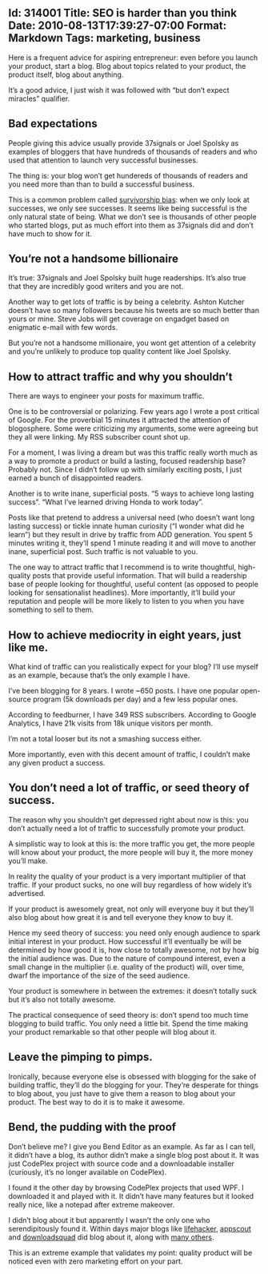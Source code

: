 Id: 314001
Title: SEO is harder than you think
Date: 2010-08-13T17:39:27-07:00
Format: Markdown
Tags: marketing, business
--------------
Here is a frequent advice for aspiring entrepreneur: even before you
launch your product, start a blog. Blog about topics related to your
product, the product itself, blog about anything.

It’s a good advice, I just wish it was followed with “but don’t expect
miracles” qualifier.

## Bad expectations

People giving this advice usually provide 37signals or Joel Spolsky as
examples of bloggers that have hundreds of thousands of readers and who
used that attention to launch very successful businesses.

The thing is: your blog won’t get hundereds of thousands of readers and
you need more than than to build a successful business.

This is a common problem called [survivorship
bias](http://en.wikipedia.org/wiki/Survivorship_bias): when we only look
at successes, we only see successes. It seems like being successful is
the only natural state of being. What we don’t see is thousands of other
people who started blogs, put as much effort into them as 37signals did
and don’t have much to show for it.

## You’re not a handsome billionaire

It’s true: 37signals and Joel Spolsky built huge readerships. It’s also
true that they are incredibly good writers and you are not.

Another way to get lots of traffic is by being a celebrity. Ashton
Kutcher doesn’t have so many followers because his tweets are so much
better than yours or mine. Steve Jobs will get coverage on engadget
based on enigmatic e-mail with few words.

But you’re not a handsome millionaire, you wont get attention of a
celebrity and you’re unlikely to produce top quality content like Joel
Spolsky.

## How to attract traffic and why you shouldn’t

There are ways to engineer your posts for maximum traffic.

One is to be controversial or polarizing. Few years ago I wrote a post
critical of Google. For the proverbial 15 minutes it attracted the
attention of blogosphere. Some were criticizing my arguments, some were
agreeing but they all were linking. My RSS subscriber count shot up.

For a moment, I was living a dream but was this traffic really worth
much as a way to promote a product or build a lasting, focused
readership base? Probably not. Since I didn’t follow up with similarly
exciting posts, I just earned a bunch of disappointed readers.

Another is to write inane, superficial posts. “5 ways to achieve long
lasting success”. “What I’ve learned driving Honda to work today”.

Posts like that pretend to address a universal need (who doesn’t want
long lasting success) or tickle innate human curiosity (“I wonder what
did he learn”) but they result in drive by traffic from ADD generation.
You spent 5 minutes writing it, they’ll spend 1 minute reading it and
will move to another inane, superficial post. Such traffic is not
valuable to you.

The one way to attract traffic that I recommend is to write thoughtful,
high-quality posts that provide useful information. That will build a
readership base of people looking for thoughtful, useful content (as
opposed to people looking for sensationalist headlines). More
importantly, it’ll build your reputation and people will be more likely
to listen to you when you have something to sell to them.

## How to achieve mediocrity in eight years, just like me.

What kind of traffic can you realistically expect for your blog? I’ll
use myself as an example, because that’s the only example I have.

I’ve been blogging for 8 years. I wrote \~650 posts. I have one popular
open-source program (5k downloads per day) and a few less popular ones.

According to feedburner, I have 349 RSS subscribers. According to Google
Analytics, I have 21k visits from 18k unique visitors per month.

I’m not a total looser but its not a smashing success either.

More importantly, even with this decent amount of traffic, I couldn’t
make any given product a success.

## You don’t need a lot of traffic, or seed theory of success.

The reason why you shouldn’t get depressed right about now is this: you
don’t actually need a lot of traffic to successfully promote your
product.

A simplistic way to look at this is: the more traffic you get, the more
people will know about your product, the more people will buy it, the
more money you’ll make.

In reality the quality of your product is a very important multiplier of
that traffic. If your product sucks, no one will buy regardless of how
widely it’s advertised.

If your product is awesomely great, not only will everyone buy it but
they’ll also blog about how great it is and tell everyone they know to
buy it.

Hence my seed theory of success: you need only enough audience to spark
initial interest in your product. How successful it’ll eventually be
will be determined by how good it is, how close to totally awesome, not
by how big the initial audience was. Due to the nature of compound
interest, even a small change in the multiplier (i.e. quality of the
product) will, over time, dwarf the importance of the size of the seed
audience.

Your product is somewhere in between the extremes: it doesn’t totally
suck but it’s also not totally awesome.

The practical consequence of seed theory is: don’t spend too much time
blogging to build traffic. You only need a little bit. Spend the time
making your product remarkable so that other people will blog about it.

## Leave the pimping to pimps.

Ironically, because everyone else is obsessed with blogging for the sake
of building traffic, they’ll do the blogging for your. They’re desperate
for things to blog about, you just have to give them a reason to blog
about your product. The best way to do it is to make it awesome.

## Bend, the pudding with the proof

Don’t believe me? I give you Bend Editor as an example. As far as I can
tell, it didn’t have a blog, its author didn’t make a single blog post
about it. It was just CodePlex project with source code and a
downloadable installer (curiously, it’s no longer available on
CodePlex).

I found it the other day by browsing CodePlex projects that used WPF. I
downloaded it and played with it. It didn’t have many features but it
looked really nice, like a notepad after extreme makeover.

I didn’t blog about it but apparently I wasn’t the only one who
serendipitously found it. Within days major blogs like
[lifehacker](http://lifehacker.com/5604526/bend-makes-for-better-more-attractive-text-editing-on-windows),
[appscout](http://www.appscout.com/2010/08/bend_a_stylish_minimalist_text.php)
and
[downloadsquad](http://www.downloadsquad.com/2010/07/22/bend-is-a-slick-looking-text-editor-in-alpha/)
did blog about it, along with [many
others](http://www.google.com/search?sourceid=chrome&ie=UTF-8&q=bend+editor).

This is an extreme example that validates my point: quality product will
be noticed even with zero marketing effort on your part.

